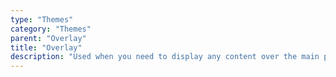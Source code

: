 ```yaml
---
type: "Themes"
category: "Themes"
parent: "Overlay"
title: "Overlay"
description: "Used when you need to display any content over the main page, not only modals."
---
```

